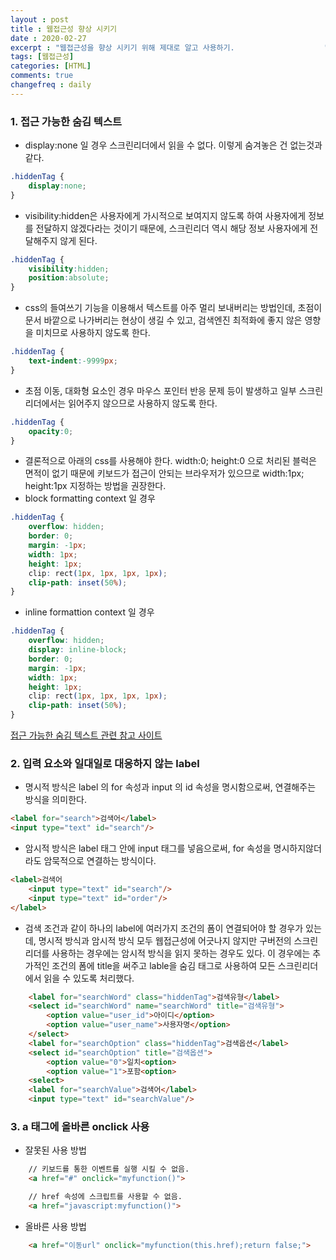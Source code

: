 ```yaml
---
layout : post
title : 웹접근성 향상 시키기
date : 2020-02-27
excerpt : "웹접근성을 향상 시키기 위해 제대로 알고 사용하기.                    "
tags: [웹접근성]
categories: [HTML]
comments: true
changefreq : daily
---
```


### 1. 접근 가능한 숨김 텍스트 

- display:none 일 경우 스크린리더에서 읽을 수 없다. 이렇게 숨겨놓은 건 없는것과 같다. 
~~~ css
.hiddenTag {
    display:none;    
}
~~~

- visibility:hidden은 사용자에게 가시적으로 보여지지 않도록 하여 사용자에게 정보를 전달하지 않겠다라는 것이기 때문에, 스크린리더 역시 해당 정보 사용자에게 전달해주지 않게 된다. 
~~~ css
.hiddenTag {
    visibility:hidden;
    position:absolute;
}
~~~

- css의 들여쓰기 기능을 이용해서 텍스트를 아주 멀리 보내버리는 방법인데, 초점이 문서 바깥으로 나가버리는 현상이 생길 수 있고, 검색엔진 최적화에 좋지 않은 영향을 미치므로 사용하지 않도록 한다. 
~~~ css
.hiddenTag {
    text-indent:-9999px;
}
~~~

- 초점 이동, 대화형 요소인 경우 마우스 포인터 반응 문제 등이 발생하고 일부 스크린리더에서는 읽어주지 않으므로 사용하지 않도록 한다. 
~~~ css
.hiddenTag {
    opacity:0;
}
~~~

- 결론적으로 아래의 css를 사용해야 한다. width:0; height:0 으로 처리된 블럭은 면적이 없기 때문에 키보드가 접근이 안되는 브라우저가 있으므로 width:1px; height:1px 지정하는 방법을 권장한다.
- block formatting context 일 경우 
~~~ css
.hiddenTag {
    overflow: hidden;
    border: 0;
    margin: -1px;
    width: 1px;
    height: 1px;
    clip: rect(1px, 1px, 1px, 1px);
    clip-path: inset(50%);
}
~~~
- inline formattion context 일 경우 
~~~ css
.hiddenTag {
    overflow: hidden;
    display: inline-block;
    border: 0;
    margin: -1px;
    width: 1px;
    height: 1px;
    clip: rect(1px, 1px, 1px, 1px);
    clip-path: inset(50%);
}
~~~

[접근 가능한 숨김 텍스트 관련 참고 사이트](https://mulder21c.github.io/2019/03/22/screen-hide-text/)  

### 2. 입력 요소와 일대일로 대응하지 않는 label  

- 명시적 방식은 label 의 for 속성과 input 의 id 속성을 명시함으로써, 연결해주는 방식을 의미한다.
~~~ html 
<label for="search">검색어</label> 
<input type="text" id="search"/>
~~~
- 암시적 방식은 label 태그 안에 input 태그를 넣음으로써, for 속성을 명시하지않더라도 암묵적으로 연결하는 방식이다.
~~~ html
<label>검색어
    <input type="text" id="search"/>
    <input type="text" id="order"/>
</label>
~~~

- 검색 조건과 같이 하나의 label에 여러가지 조건의 폼이 연결되어야 할 경우가 있는데, 명시적 방식과 암시적 방식 모두 웹접근성에 어긋나지 않지만 구버전의 스크린리더를 사용하는 경우에는 암시적 방식을 읽지 못하는 경우도 있다. 이 경우에는 추가적인 조건의 폼에 title을 써주고 lable을 숨김 태그로 사용하여 모든 스크린리더에서 읽을 수 있도록 처리했다. 
~~~ html
    <label for="searchWord" class="hiddenTag">검색유형</label>
    <select id="searchWord" name="searchWord" title="검색유형">
        <option value="user_id">아이디</option>
        <option value="user_name">사용자명</option>
    </select>
    <label for="searchOption" class="hiddenTag">검색옵션</label>
    <select id="searchOption" title="검색옵션">
        <option value="0">일치<option>
        <option value="1">포함<option>
    <select>
    <label for="searchValue">검색어</label>
    <input type="text" id="searchValue"/>
~~~

### 3. a 태그에 올바른 onclick 사용 

- 잘못된 사용 방법 
~~~ html
    // 키보드를 통한 이벤트를 실행 시킬 수 없음.
    <a href="#" onclick="myfunction()"> 

    // href 속성에 스크립트를 사용할 수 없음.
    <a href="javascript:myfunction()"> 
~~~

- 올바른 사용 방법 
~~~ html
    <a href="이동url" onclick="myfunction(this.href);return false;">
~~~
